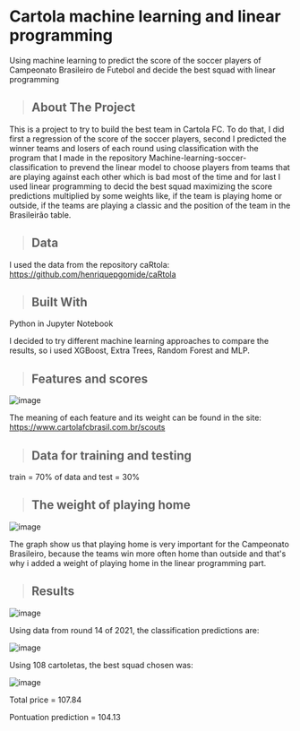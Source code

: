 # Cartola machine learning and linear programming
 Using machine learning to predict the score of the soccer players of Campeonato Brasileiro de Futebol and decide the best squad with linear programming

> ## About The Project

This is a project to try to build the best team in Cartola FC. To do that, I did first a regression of the score of the soccer players, second I predicted the winner teams and losers of each round using classification with the program that I made in the repository Machine-learning-soccer-classification to prevend the linear model to choose players from teams that are playing against each other which is bad most of the time and for last I used linear programming to decid the best squad maximizing the score predictions multiplied by some weights like, if the team is playing home or outside, if the teams are playing a classic and the position of the team in the Brasileirão table.


> ## Data

I used the data from the repository caRtola: https://github.com/henriquepgomide/caRtola

> ## Built With

Python in Jupyter Notebook

I decided to try different machine learning approaches to compare the results, so i used XGBoost, Extra Trees, Random Forest and MLP.

> ## Features and scores

![image](https://user-images.githubusercontent.com/88220952/128446921-59617769-083b-4d15-9463-44c4933ca215.png)

The meaning of each feature and its weight can be found in the site: https://www.cartolafcbrasil.com.br/scouts

> ## Data for training and testing

train = 70% of data and test = 30%

> ## The weight of playing home

![image](https://user-images.githubusercontent.com/88220952/128444673-555d8b3a-d7ad-4c78-b4a9-52527ff2f742.png)

The graph show us that playing home is very important for the Campeonato Brasileiro, because the teams win more often home than outside and that's why i added a weight of playing home in the linear programming part.

> ## Results

![image](https://user-images.githubusercontent.com/88220952/128448325-0a33ac64-3223-406d-9516-db442058a77c.png)

Using data from round 14 of 2021, the classification predictions are:

![image](https://user-images.githubusercontent.com/88220952/128448506-fda2bde7-ece9-41f1-97f4-0044f1528857.png)

Using 108 cartoletas, the best squad chosen was:

![image](https://user-images.githubusercontent.com/88220952/128448626-74e855e4-7fa2-4788-9d7d-f5bf46350bd5.png)

Total price = 107.84

Pontuation prediction = 104.13

